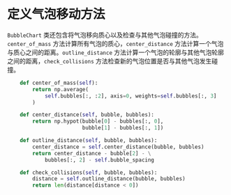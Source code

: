 # 定义气泡移动方法

`BubbleChart` 类还包含将气泡移向质心以及检查与其他气泡碰撞的方法。`center_of_mass` 方法计算所有气泡的质心，`center_distance` 方法计算一个气泡与质心之间的距离。`outline_distance` 方法计算一个气泡的轮廓与其他气泡轮廓之间的距离，`check_collisions` 方法检查新的气泡位置是否与其他气泡发生碰撞。

```python
    def center_of_mass(self):
        return np.average(
            self.bubbles[:, :2], axis=0, weights=self.bubbles[:, 3]
        )

    def center_distance(self, bubble, bubbles):
        return np.hypot(bubble[0] - bubbles[:, 0],
                        bubble[1] - bubbles[:, 1])

    def outline_distance(self, bubble, bubbles):
        center_distance = self.center_distance(bubble, bubbles)
        return center_distance - bubble[2] - \
            bubbles[:, 2] - self.bubble_spacing

    def check_collisions(self, bubble, bubbles):
        distance = self.outline_distance(bubble, bubbles)
        return len(distance[distance < 0])
```
